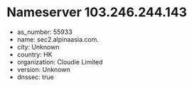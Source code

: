 # Nameserver 103.246.244.143

* as_number: 55933
* name: sec2.alpinaasia.com.
* city: Unknown
* country: HK
* organization: Cloudie Limited
* version: Unknown
* dnssec: true
